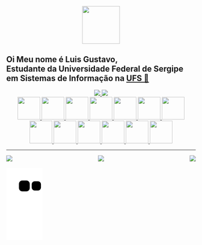 


<!---
**Gustavo-Correia/Gustavo-Correia** is a ✨ _special_ ✨ repository because its `README.md` (this file) appears on your GitHub profile.

Here are some ideas to get you started:

- 🔭 I’m currently working on ...
- 🌱 I’m currently learning ...
- 👯 I’m looking to collaborate on ...
- 🤔 I’m looking for help with ...
-  Ask me about ...
- 📫 How to reach me: ...
- 😄 Pronouns: ...
- ⚡ Fun fact: ...
-->

<p align="center">
  <img width="100px" height="100px" align="center" src="https://i.imgur.com/YEYPfnx.png">
</p>

<h2> 
  Oi Meu nome é Luis Gustavo, <br>Estudante da Universidade Federal de Sergipe em Sistemas de Informação na <a href="https://www.ufs.br/">UFS 💬</a> 
</h2>


<div align="center">
  <a href="https://github.com/Gustavo-Correia">
  <img height="180em" src="https://github-readme-stats.vercel.app/api?username=Gustavo-Correia&theme=radical"/>
  <img height="170em"  src="https://github-readme-stats.vercel.app/api/top-langs/?username=Gustavo-Correia&layout=compact&langs_count=7&theme=radical"/>
</div>
  
  
 
  
  
  
  <div align="center">
<img width="60px" height="60px" src="https://cdn.jsdelivr.net/gh/devicons/devicon/icons/java/java-original-wordmark.svg" />
<img width="60px" height="60px" src="https://cdn.jsdelivr.net/gh/devicons/devicon/icons/javascript/javascript-original.svg">
<img width="60px" height="60px" src="https://cdn.jsdelivr.net/gh/devicons/devicon/icons/cplusplus/cplusplus-original.svg">
<img width="60px" height="60px" src="https://cdn.jsdelivr.net/gh/devicons/devicon/icons/git/git-plain.svg">
<img width="60px" height="60px" src="https://cdn.jsdelivr.net/gh/devicons/devicon@latest/icons/docker/docker-original-wordmark.svg" />   
<img width="60px" height="60px" src="https://cdn.jsdelivr.net/gh/devicons/devicon@latest/icons/hibernate/hibernate-original-wordmark.svg" />
 <img width="60px" height="60px" src="https://cdn.jsdelivr.net/gh/devicons/devicon@latest/icons/kubernetes/kubernetes-original.svg" />
     <img width="60px" height="60px"src="https://cdn.jsdelivr.net/gh/devicons/devicon@latest/icons/mysql/mysql-original-wordmark.svg" />
     <img width="60px" height="60px" src="https://cdn.jsdelivr.net/gh/devicons/devicon@latest/icons/postgresql/postgresql-original-wordmark.svg" />
     <img width="60px" height="60px" src="https://cdn.jsdelivr.net/gh/devicons/devicon@latest/icons/unifiedmodelinglanguage/unifiedmodelinglanguage-original.svg" />
     <img width="60px" height="60px" src="https://cdn.jsdelivr.net/gh/devicons/devicon@latest/icons/spring/spring-original.svg" />
 <img width="60px" height="60px" src="https://cdn.jsdelivr.net/gh/devicons/devicon@latest/icons/mongodb/mongodb-original-wordmark.svg" />
     <img width="60px" height="60px" src="https://cdn.jsdelivr.net/gh/devicons/devicon@latest/icons/maven/maven-original.svg" />
  </div>
  
  <hr>
  
<div>
 
  
  
  <a  href="https://www.instagram.com/gustavo_correia2901/"> <img src="https://img.shields.io/badge/Instagram-E4405F?style=for-the-badge&logo=instagram&logoColor=white"  target="_blank" align="right">
   
   
    
 <a href="mailto:contatogucorreia2901@gmail.com/"> <img src="https://img.shields.io/badge/Gmail-D14836?style=for-the-badge&logo=gmail&logoColor=black" target="_blank" align="left">
    <div align="center">
   <a href="https://www.linkedin.com/in/gustavo-correia-2901/"> <img src="https://img.shields.io/badge/LinkedIn-0077B5?style=for-the-badge&logo=linkedin&logoColor=white" target="_blank" >
     </div>
</div>
  
  
 ![Snake animation](https://github.com/rafaballerini/rafaballerini/blob/output/github-contribution-grid-snake.svg)
  
